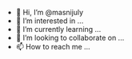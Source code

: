 - 👋 Hi, I’m @masnijuly
- 👀 I’m interested in ...
- 🌱 I’m currently learning ...
- 💞️ I’m looking to collaborate on ...
- 📫 How to reach me ...

<!---
masnijuly/masnijuly is a ✨ special ✨ repository because its `README.md` (this file) appears on your GitHub profile.
You can click the Preview link to take a look at your changes.
--->
